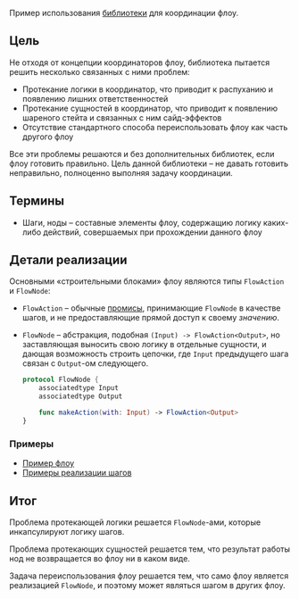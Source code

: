 Пример использования [библиотеки](FlowKitSampleApp/Sources/FlowKit) для координации флоу.

## Цель

Не отходя от концепции координаторов флоу, библиотека пытается решить несколько связанных с ними проблем:

- Протекание логики в координатор, что приводит к распуханию и появлению лишних ответственностей
- Протекание сущностей в координатор, что приводит к появлению шареного стейта и связанных с ним сайд-эффектов
- Отсутствие стандартного способа переиспользовать флоу как часть другого флоу

Все эти проблемы решаются и без дополнительных библиотек, если флоу готовить правильно. Цель данной библиотеки – не давать готовить неправильно, полноценно выполняя задачу координации.

## Термины

- Шаги, ноды – составные элементы флоу, содержащию логику каких-либо действий, совершаемых при прохождении данного флоу

## Детали реализации

Основными «строительными блоками» флоу являются типы `FlowAction` и `FlowNode`:

- `FlowAction` – обычные [промисы](https://en.wikipedia.org/wiki/Futures_and_promises), принимающие `FlowNode` в качестве шагов, и не предоставляющие прямой доступ к своему *значению*.

- `FlowNode` – абстракция, подобная `(Input) -> FlowAction<Output>`, но заставляющая выносить свою логику в отдельные сущности, и дающая возможность строить цепочки, где `Input` предыдущего шага связан с `Output`-ом следующего.

    ```swift
    protocol FlowNode {
        associatedtype Input
        associatedtype Output

        func makeAction(with: Input) -> FlowAction<Output>
    }
    ```

### Примеры

- [Пример флоу](FlowKitSampleApp/Sources/TransferFlowFeature/Public/TransferFlow.swift)
- [Примеры реализации шагов](FlowKitSampleApp/Sources/TransferFlowFeature/Internal/Nodes)

## Итог

Проблема протекающей логики решается `FlowNode`-ами, которые инкапсулируют логику шагов.

Проблема протекающих сущностей решается тем, что результат работы нод не возвращается во флоу ни в каком виде.

Задача переиспользования флоу решается тем, что само флоу является реализацией `FlowNode`, и поэтому может являться шагом в других флоу.
